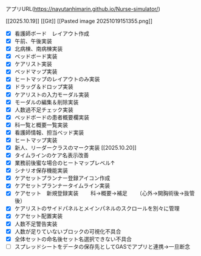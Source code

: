 アプリURL(https://nayutanhimarin.github.io/Nurse-simulator/)



[[2025.10.19]]
[[Git]]
[[Pasted image 20251019151355.png]]
- [x] 看護師ボード　レイアウト作成
- [x] 午前、午後実装
- [x] 北病棟、南病棟実装
- [x] ベッドボード実装
- [x] ケアリスト実装
- [x] ベッドマップ実装
- [x] ヒートマップのレイアウトのみ実装
- [x] ドラッグ＆ドロップ実装
- [x] ケアリストの入力モーダル実装
- [x] モーダルの編集＆削除実装
- [x] 人数過不足チェック実装
- [x] ベッドボードの患者概要欄実装
- [x] 科一覧と概要一覧実装
- [x] 看護師情報、担当ベッド実装
- [x] ヒートマップ実装
- [x] 新人、リーダークラスのマーク実装
[[2025.10.20]]
- [x] タイムラインのケア名表示改善
- [x] 業務前後蜜な場合のヒートマップレベル↑
- [x] シナリオ保存機能実装
- [x] ケアセットプランナー登録アイコン作成
- [x] ケアセットプランナータイムライン実装
- [x] ケアセット　新規登録実装
　　科→概要→補足
　　（心外→開胸術後→抜管後）
- [x] ケアリストのサイドパネルとメインパネルのスクロールを別々に管理
 - [x] ケアセット配置実装
 - [x] 人数不足警告実装
 - [x] 人数が足りていないブロックの可視化不具合
 - [x] 全体セットの命名後セット名選択できない不具合
 - [ ] スプレッドシートをデータの保存先としてGASでアプリと連携→一旦断念
